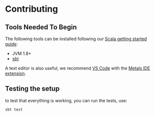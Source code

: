 # Contributing

## Tools Needed To Begin
The following tools can be installed following our [Scala getting started guide](https://docs.scala-lang.org/getting-started/index.html):
- JVM 1.8+
- [sbt](https://www.scala-sbt.org/download.html)

A text editor is also useful, we recommend [VS Code](https://code.visualstudio.com) with the [Metals IDE extension](https://marketplace.visualstudio.com/items?itemName=scalameta.metals).

## Testing the setup
to test that everything is working, you can run the tests, use:
```script
sbt test
```
